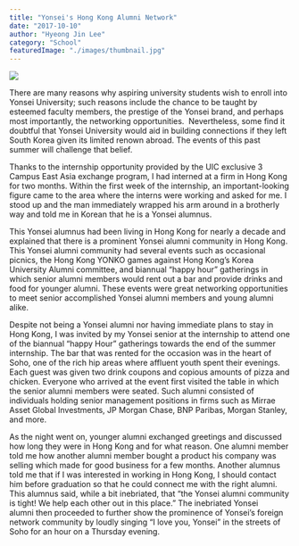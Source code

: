 ```yaml
---
title: "Yonsei's Hong Kong Alumni Network"
date: "2017-10-10"
author: "Hyeong Jin Lee"
category: "School"
featuredImage: "./images/thumbnail.jpg"
---
```


![](/images/thumbnail.jpg)

There are many reasons why aspiring university students wish to enroll into Yonsei University; such reasons include the chance to be taught by esteemed faculty members, the prestige of the Yonsei brand, and perhaps most importantly, the networking opportunities.  Nevertheless, some find it doubtful that Yonsei University would aid in building connections if they left South Korea given its limited renown abroad. The events of this past summer will challenge that belief.

Thanks to the internship opportunity provided by the UIC exclusive 3 Campus East Asia exchange program, I had interned at a firm in Hong Kong for two months. Within the first week of the internship, an important-looking figure came to the area where the interns were working and asked for me. I stood up and the man immediately wrapped his arm around in a brotherly way and told me in Korean that he is a Yonsei alumnus.

This Yonsei alumnus had been living in Hong Kong for nearly a decade and explained that there is a prominent Yonsei alumni community in Hong Kong. This Yonsei alumni community had several events such as occasional picnics, the Hong Kong YONKO games against Hong Kong’s Korea University Alumni committee, and biannual “happy hour” gatherings in which senior alumni members would rent out a bar and provide drinks and food for younger alumni. These events were great networking opportunities to meet senior accomplished Yonsei alumni members and young alumni alike.

Despite not being a Yonsei alumni nor having immediate plans to stay in Hong Kong, I was invited by my Yonsei senior at the internship to attend one of the biannual “happy Hour” gatherings towards the end of the summer internship. The bar that was rented for the occasion was in the heart of Soho, one of the rich hip areas where affluent youth spent their evenings. Each guest was given two drink coupons and copious amounts of pizza and chicken. Everyone who arrived at the event first visited the table in which the senior alumni members were seated. Such alumni consisted of individuals holding senior management positions in firms such as Mirrae Asset Global Investments, JP Morgan Chase, BNP Paribas, Morgan Stanley, and more.

As the night went on, younger alumni exchanged greetings and discussed how long they were in Hong Kong and for what reason. One alumni member told me how another alumni member bought a product his company was selling which made for good business for a few months. Another alumnus told me that if I was interested in working in Hong Kong, I should contact him before graduation so that he could connect me with the right alumni. This alumnus said, while a bit inebriated, that “the Yonsei alumni community is tight! We help each other out in this place.” The inebriated Yonsei alumni then proceeded to further show the prominence of Yonsei’s foreign network community by loudly singing “I love you, Yonsei” in the streets of Soho for an hour on a Thursday evening.
